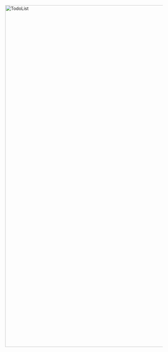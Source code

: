 <img width="1094" alt="TodoList" src="https://user-images.githubusercontent.com/61527476/158503186-ee52fb15-c40b-410a-a2db-5d315e72362e.png">

